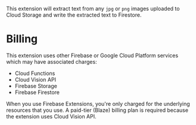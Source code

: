 This extension will extract text from any `jpg` or `png` images uploaded to Cloud Storage and write the extracted text to Firestore.

# Billing

This extension uses other Firebase or Google Cloud Platform services which may have associated charges:

<!-- List all products the extension interacts with -->

- Cloud Functions
- Cloud Vision API
- Firebase Storage
- Firebase Firestore

When you use Firebase Extensions, you're only charged for the underlying resources that you use. A paid-tier (Blaze) billing plan is required because the extension uses Cloud Vision API.
